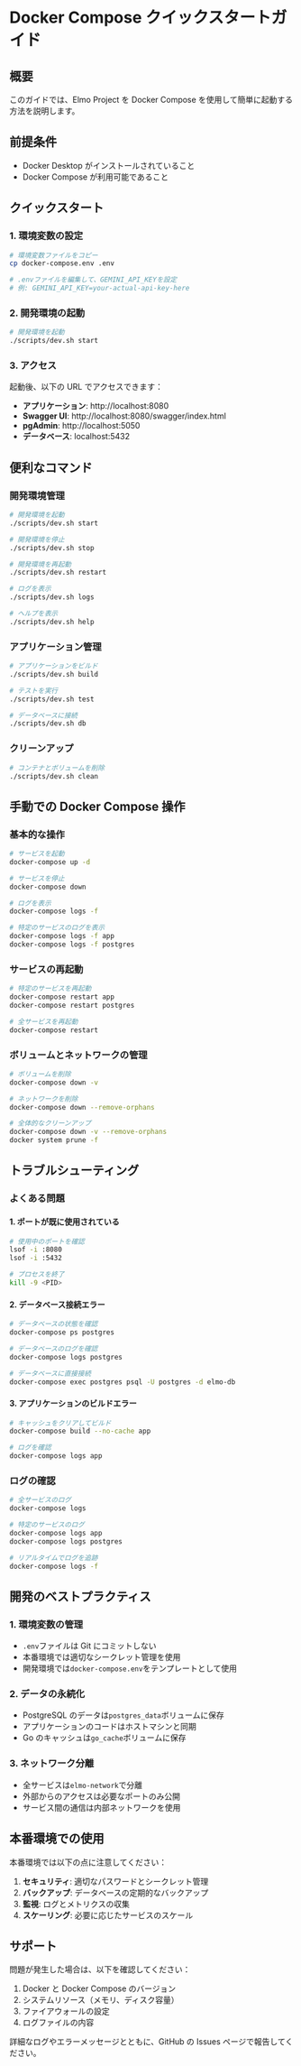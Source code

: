 # Docker Compose クイックスタートガイド

## 概要

このガイドでは、Elmo Project を Docker Compose を使用して簡単に起動する方法を説明します。

## 前提条件

- Docker Desktop がインストールされていること
- Docker Compose が利用可能であること

## クイックスタート

### 1. 環境変数の設定

```bash
# 環境変数ファイルをコピー
cp docker-compose.env .env

# .envファイルを編集して、GEMINI_API_KEYを設定
# 例: GEMINI_API_KEY=your-actual-api-key-here
```

### 2. 開発環境の起動

```bash
# 開発環境を起動
./scripts/dev.sh start
```

### 3. アクセス

起動後、以下の URL でアクセスできます：

- **アプリケーション**: http://localhost:8080
- **Swagger UI**: http://localhost:8080/swagger/index.html
- **pgAdmin**: http://localhost:5050
- **データベース**: localhost:5432

## 便利なコマンド

### 開発環境管理

```bash
# 開発環境を起動
./scripts/dev.sh start

# 開発環境を停止
./scripts/dev.sh stop

# 開発環境を再起動
./scripts/dev.sh restart

# ログを表示
./scripts/dev.sh logs

# ヘルプを表示
./scripts/dev.sh help
```

### アプリケーション管理

```bash
# アプリケーションをビルド
./scripts/dev.sh build

# テストを実行
./scripts/dev.sh test

# データベースに接続
./scripts/dev.sh db
```

### クリーンアップ

```bash
# コンテナとボリュームを削除
./scripts/dev.sh clean
```

## 手動での Docker Compose 操作

### 基本的な操作

```bash
# サービスを起動
docker-compose up -d

# サービスを停止
docker-compose down

# ログを表示
docker-compose logs -f

# 特定のサービスのログを表示
docker-compose logs -f app
docker-compose logs -f postgres
```

### サービスの再起動

```bash
# 特定のサービスを再起動
docker-compose restart app
docker-compose restart postgres

# 全サービスを再起動
docker-compose restart
```

### ボリュームとネットワークの管理

```bash
# ボリュームを削除
docker-compose down -v

# ネットワークを削除
docker-compose down --remove-orphans

# 全体的なクリーンアップ
docker-compose down -v --remove-orphans
docker system prune -f
```

## トラブルシューティング

### よくある問題

#### 1. ポートが既に使用されている

```bash
# 使用中のポートを確認
lsof -i :8080
lsof -i :5432

# プロセスを終了
kill -9 <PID>
```

#### 2. データベース接続エラー

```bash
# データベースの状態を確認
docker-compose ps postgres

# データベースのログを確認
docker-compose logs postgres

# データベースに直接接続
docker-compose exec postgres psql -U postgres -d elmo-db
```

#### 3. アプリケーションのビルドエラー

```bash
# キャッシュをクリアしてビルド
docker-compose build --no-cache app

# ログを確認
docker-compose logs app
```

### ログの確認

```bash
# 全サービスのログ
docker-compose logs

# 特定のサービスのログ
docker-compose logs app
docker-compose logs postgres

# リアルタイムでログを追跡
docker-compose logs -f
```

## 開発のベストプラクティス

### 1. 環境変数の管理

- `.env`ファイルは Git にコミットしない
- 本番環境では適切なシークレット管理を使用
- 開発環境では`docker-compose.env`をテンプレートとして使用

### 2. データの永続化

- PostgreSQL のデータは`postgres_data`ボリュームに保存
- アプリケーションのコードはホストマシンと同期
- Go のキャッシュは`go_cache`ボリュームに保存

### 3. ネットワーク分離

- 全サービスは`elmo-network`で分離
- 外部からのアクセスは必要なポートのみ公開
- サービス間の通信は内部ネットワークを使用

## 本番環境での使用

本番環境では以下の点に注意してください：

1. **セキュリティ**: 適切なパスワードとシークレット管理
2. **バックアップ**: データベースの定期的なバックアップ
3. **監視**: ログとメトリクスの収集
4. **スケーリング**: 必要に応じたサービスのスケール

## サポート

問題が発生した場合は、以下を確認してください：

1. Docker と Docker Compose のバージョン
2. システムリソース（メモリ、ディスク容量）
3. ファイアウォールの設定
4. ログファイルの内容

詳細なログやエラーメッセージとともに、GitHub の Issues ページで報告してください。
